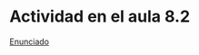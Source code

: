 # Actividad en el aula 8.2

[Enunciado](https://docs.google.com/document/d/1S4DZOj997J8ug9o6JSaQMxez5xmKuMPk/preview)
